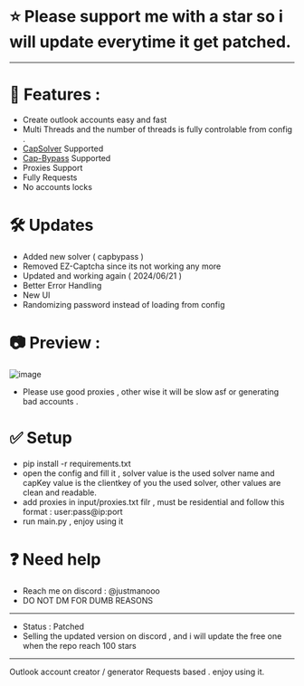 # ⭐ Please support me with a star so i will update everytime it get patched.
-----------

# 🚀 Features : 
- Create outlook accounts easy and fast
- Multi Threads and the number of threads is fully controlable from config . 
- [CapSolver](https://www.capsolver.com/?utm_source=github&utm_medium=exploited) Supported
- [Cap-Bypass](https://capbypass.com) Supported
- Proxies Support 
- Fully Requests 
- No accounts locks 

# 🛠 Updates 
- Added new solver ( capbypass )
- Removed EZ-Captcha since its not working any more
- Updated and working again ( 2024/06/21 )
- Better Error Handling
- New UI
- Randomizing password instead of loading from config
# 📷 Preview :
![image](https://github.com/Exploited7/outlook-account-creator/assets/143853197/e1c96825-4503-4045-a2eb-419c2a89a9d8)
- Please use good proxies , other wise it will be slow asf or generating bad accounts .

# ✅ Setup
- pip install -r requirements.txt
- open the config and fill it , solver value is the used solver name and capKey value is the clientkey of you the used solver, other values are clean and readable.
- add proxies in input/proxies.txt filr , must be residential and follow this format : user:pass@ip:port
- run main.py , enjoy using it

# ❓ Need help 
- Reach me on discord : @justmanooo
- DO NOT DM FOR DUMB REASONS
-----------
- Status : Patched
- Selling the updated version on discord , and i will update the free one when the repo reach 100 stars
-----------
Outlook account creator / generator Requests based . enjoy using it.
